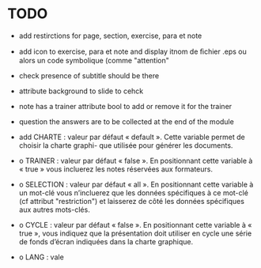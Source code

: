 # TODO

- add restirctions for page, section, exercise, para et note 
- add icon to exercise, para et note and display itnom de ﬁchier .eps ou alors un
    code symbolique (comme "attention"
- check presence of subtitle should be there
- attribute background to slide to cehck 
- note has a trainer attribute bool to add or remove it for the trainer 

- question the answers are to be collected at the end of the module
- add CHARTE : valeur par défaut « default ». Cette variable permet de choisir la charte graphi-
que utilisée pour générer les documents.
- o TRAINER : valeur par défaut « false ». En positionnant cette variable à « true » vous
incluerez les notes réservées aux formateurs.
- o SELECTION : valeur par défaut « all ». En positionnant cette variable à un mot-clé vous
n’incluerez que les données spécifiques à ce mot-clé (cf attribut "restriction") et laisserez de
côté les données spécifiques aux autres mots-clés.
- o CYCLE : valeur par défaut « false ». En positionnant cette variable à « true », vous indiquez
que la présentation doit utiliser en cycle une série de fonds d’écran indiquées dans la charte
graphique.
- o LANG : vale

